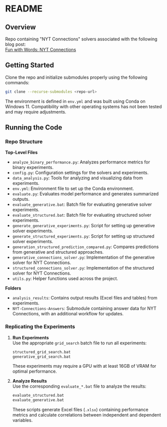 # README

## Overview

Repo containing "NYT Connections" solvers associated with the following blog post:  
[Fun with Words: NYT Connections](https://felixlabelle.com/2024/10/30/fun-with-words-nyt-connections.html)

## Getting Started

Clone the repo and initialize submodules properly using the following commands:

```bash
git clone --recurse-submodules <repo-url>
```

The environment is defined in `env.yml` and was built using Conda on Windows 11. Compatibility with other operating systems has not been tested and may require adjustments.

## Running the Code

### Repo Structure

**Top-Level Files**  
- `analyze_binary_performance.py`: Analyzes performance metrics for binary experiments.  
- `config.py`: Configuration settings for the solvers and experiments.  
- `data_analysis.py`: Tools for analyzing and visualizing data from experiments.  
- `env.yml`: Environment file to set up the Conda environment.  
- `evaluate.py`: Evaluates model performance and generates summarized outputs.  
- `evaluate_generative.bat`: Batch file for evaluating generative solver experiments.  
- `evaluate_structured.bat`: Batch file for evaluating structured solver experiments.  
- `generate_generative_experiments.py`: Script for setting up generative solver experiments.  
- `generate_structured_experiments.py`: Script for setting up structured solver experiments.  
- `generation_structured_prediction_compared.py`: Compares predictions from generative and structured approaches.  
- `generative_connections_solver.py`: Implementation of the generative solver for NYT Connections.  
- `structured_connections_solver.py`: Implementation of the structured solver for NYT Connections.  
- `utils.py`: Helper functions used across the project.

**Folders**  
- `analysis_results`: Contains output results (Excel files and tables) from experiments.  
- `NYT-Connections-Answers`: Submodule containing answer data for NYT Connections, with an additional workflow for updates.  

### Replicating the Experiments

1. **Run Experiments**  
   Use the appropriate `grid_search` batch file to run all experiments:  
   ```bash
   structured_grid_search.bat
   generative_grid_search.bat
   ```

   These experiments may require a GPU with at least 16GB of VRAM for optimal performance.

2. **Analyze Results**  
   Use the corresponding `evaluate_*.bat` file to analyze the results:  
   ```bash
   evaluate_structured.bat
   evaluate_generative.bat
   ```

   These scripts generate Excel files (`.xlsx`) containing performance metrics and calculate correlations between independent and dependent variables.
